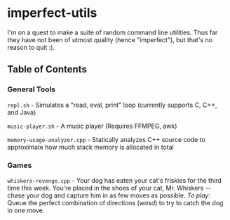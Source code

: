 # imperfect-utils
I'm on a quest to make a suite of random command line utilities. Thus far they have not been of utmost quality (hence "imperfect"), but that's no reason to quit :).

## Table of Contents

### General Tools
`repl.sh` - Simulates a "read, eval, print" loop (currently supports C, C++, and Java)

`music-player.sh` - A music player (Requires FFMPEG, awk)

`memory-usage-analyzer.cpp` - Statically analyzes C++ source code to approximate how much stack memory is allocated in total

### Games
`whiskers-revenge.cpp` - Your dog has eaten your cat's friskies for the third time this week. You're placed in the shoes of your cat, Mr. Whiskers -- chase your dog and capture him in as few moves as possible. _To play_: Queue the perfect combination of directions (_wasd_) to try to catch the dog in one move.
